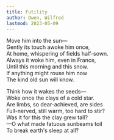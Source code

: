 ```yaml
---
title: Futility
author: Owen, Wilfred
lastmod: 2023-05-09
---
```


Move him into the sun—  
Gently its touch awoke him once,  
At home, whispering of fields half-sown.  
Always it woke him, even in France,  
Until this morning and this snow.  
If anything might rouse him now  
The kind old sun will know.  
  
Think how it wakes the seeds—  
Woke once the clays of a cold star.  
Are limbs, so dear-achieved, are sides  
Full-nerved, still warm, too hard to stir?  
Was it for this the clay grew tall?  
—O what made fatuous sunbeams toil  
To break earth's sleep at all?  
